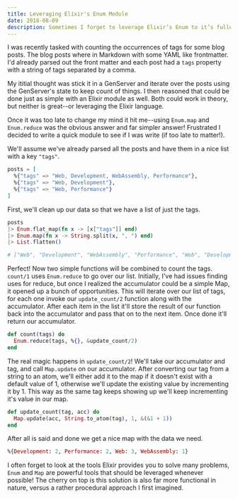 ```yaml
---
title: Leveraging Elixir's Enum Module
date: 2018-08-09
description: Sometimes I forget to leverage Elixir’s Enum to it’s fullest. A far more succinct way to count tags for a collection of posts in your blog!
---
```


I was recently tasked with counting the occurrences of tags for some blog posts. The blog posts where in Markdown with some YAML like frontmatter. I'd already parsed out the front matter and each post had a `tags` property with a string of tags separated by a comma.

My ititial thought was stick it in a GenServer and iterate over the posts using the GenServer's state to keep count of things. I then reasoned that could be done just as simple with an Elixir module as well. Both could work in theory, but neither is great--or leveraging the Elixir language.

Once it was too late to change my mind it hit me--using `Enum.map` and `Enum.reduce` was the obvious answer and far simpler answer! Frustrated I decided to write a quick module to see if I was write (if too late to matter!).

We'll assume we've already parsed all the posts and have them in a nice list with a key `"tags"`.

```elixir
posts = [
  %{"tags" => "Web, Development, WebAssembly, Performance"},
  %{"tags" => "Web, Development"},
  %{"tags" => "Web, Performance"}
]
```

First, we'll clean up our data so that we have a list of just the tags.

```elixir
posts
|> Enum.flat_map(fn x -> [x["tags"]] end)
|> Enum.map(fn x -> String.split(x, ", ") end)
|> List.flatten()

# ["Web", "Development", "WebAssembly", "Performance", "Web", "Development", "Web", "Performance"]
```

Perfect! Now two simple functions will be combined to count the tags. `count/1` uses `Enum.reduce` to go over our list. Initially, I've had issues finding uses for reduce, but once I realized the accumulator could be a simple Map, it opened up a bunch of opportunities. This will iterate over our list of tags, for each one invoke our `update_count/2` function along with the accumulator. After each item in the list it'll store the result of our function back into the accumulator and pass that on to the next item. Once done it'll return our accumulator.

```elixir
def count(tags) do
  Enum.reduce(tags, %{}, &update_count/2)
end
```

The real magic happens in `update_count/2`! We'll take our accumulator and tag, and call `Map.update` on our accumulator. After converting our tag from a string to an atom, we'll either add it to the map if it doesn't exist with a default value of 1, otherwise we'll update the existing value by incrementing it by 1. This way as the same tag keeps showing up we'll keep incrementing it's value in our map.

```elixir
def update_count(tag, acc) do
  Map.update(acc, String.to_atom(tag), 1, &(&1 + 1))
end
```

After all is said and done we get a nice map with the data we need.

```elixir
%{Development: 2, Performance: 2, Web: 3, WebAssembly: 1}
```

I often forget to look at the tools Elixir provides you to solve many problems, `Enum` and `Map` are powerful tools that should be leveraged whenever possible! The cherry on top is this solution is also far more functional in nature, versus a rather procedural approach I first imagined.